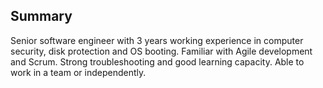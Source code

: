 Summary
-----------

Senior software engineer with 3 years working experience in computer security, disk protection and OS booting.
Familiar with Agile development and Scrum.
Strong troubleshooting and good learning capacity. 
Able to work in a team or independently.


